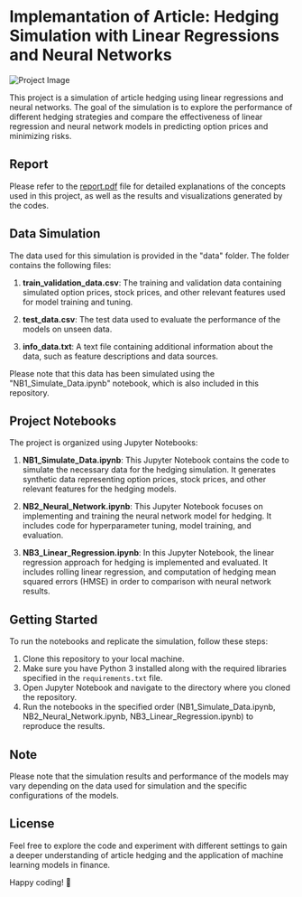 # Implemantation of Article: Hedging Simulation with Linear Regressions and Neural Networks

![Project Image](https://cdn.media.amplience.net/i/epammarketplace/hedging?maxW=1200&qlt=80&fmt=jpg&bg=rgb(255,255,255)&version=1689755316226)

This project is a simulation of article hedging using linear regressions and neural networks. The goal of the simulation is to explore the performance of different hedging strategies and compare the effectiveness of linear regression and neural network models in predicting option prices and minimizing risks.

## Report
Please refer to the [report.pdf](report.pdf) file for detailed explanations of the concepts used in this project, as well as the results and visualizations generated by the codes.

## Data Simulation
The data used for this simulation is provided in the "data" folder. The folder contains the following files:

1. **train_validation_data.csv**: The training and validation data containing simulated option prices, stock prices, and other relevant features used for model training and tuning.

2. **test_data.csv**: The test data used to evaluate the performance of the models on unseen data.

3. **info_data.txt**: A text file containing additional information about the data, such as feature descriptions and data sources.

Please note that this data has been simulated using the "NB1_Simulate_Data.ipynb" notebook, which is also included in this repository.

## Project Notebooks
The project is organized using Jupyter Notebooks:

1. **NB1_Simulate_Data.ipynb**: This Jupyter Notebook contains the code to simulate the necessary data for the hedging simulation. It generates synthetic data representing option prices, stock prices, and other relevant features for the hedging models.

2. **NB2_Neural_Network.ipynb**: This Jupyter Notebook focuses on implementing and training the neural network model for hedging. It includes code for hyperparameter tuning, model training, and evaluation.

3. **NB3_Linear_Regression.ipynb**: In this Jupyter Notebook, the linear regression approach for hedging is implemented and evaluated. It includes rolling linear regression, and computation of hedging mean squared errors (HMSE) in order to comparison with neural network results.

## Getting Started
To run the notebooks and replicate the simulation, follow these steps:

1. Clone this repository to your local machine.
2. Make sure you have Python 3 installed along with the required libraries specified in the `requirements.txt` file.
3. Open Jupyter Notebook and navigate to the directory where you cloned the repository.
4. Run the notebooks in the specified order (NB1_Simulate_Data.ipynb, NB2_Neural_Network.ipynb, NB3_Linear_Regression.ipynb) to reproduce the results.

## Note
Please note that the simulation results and performance of the models may vary depending on the data used for simulation and the specific configurations of the models.

## License
Feel free to explore the code and experiment with different settings to gain a deeper understanding of article hedging and the application of machine learning models in finance.

Happy coding! 🚀
